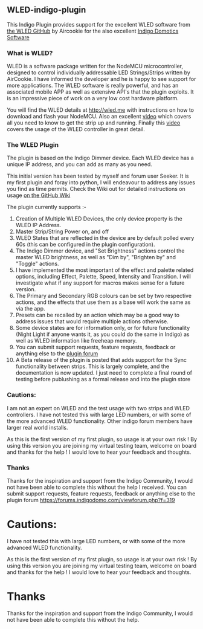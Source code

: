 ## WLED-indigo-plugin
This Indigo Plugin provides support for the excellent WLED software from [the WLED GitHub](http:://wled.me) by Aircookie for the also excellent [Indigo Domotics Software ](http://www.indigodomo.com)

### What is WLED?

WLED is a software package written for the NodeMCU microcontroller, designed to control individually addressable LED Strings/Strips written by AirCookie. I have informed the developer and he is happy to see support for more applications. The WLED software is really powerful, and has an associated mobile APP as well as extensive API's that the plugin exploits. It is an impressive piece of work on a very low cost hardware platform.

You will find the WLED details at http://wled.me with instructions on how to download and flash your NodeMCU. Also an excellent  [video](https://www.youtube.com/watch?v=tXvtxwK3jRk) which covers all you need to know to get the strip up and running. Finally this [video](https://www.youtube.com/watch?v=6eCE2BpLaUQ)  covers the usage of the WLED controller in great detail.

### The WLED Plugin

The plugin is based on the Indigo Dimmer device. Each WLED device has a unique IP address, and you can add as many as you need.

This initial version has been tested by myself and forum user Seeker.  It is my first plugin and foray into python, I will endeavour to address any issues you find as time permits. Check the Wiki out for detailed instructions on usage [on the GitHub Wiki](https://github.com/neilkplugins/WLED-indigo-plugin/wiki)

The plugin currently supports :-

1) Creation of Multiple WLED Devices, the only device property is the WLED IP Address.
2) Master Strip/String Power on, and off
3) WLED States that are reflected in the device are by default polled every 60s (this can be configured in the plugin configuration).   
4) The Indigo Dimmer device, and "Set Brightness" actions control the master WLED brightness, as well as "Dim by", "Brighten by" and "Toggle" actions.
5) I have implemented the most important of the effect and palette related options, including Effect, Palette, Speed, Intensity and Transition.  I will investigate what if any support for macros makes sense for a future version.
6) The Primary and Secondary RGB colours can be set by two respective actions, and the effects that use them as a base will work the same as via the app.
7) Presets can be recalled by an action which may be a good way to address issues that would require multiple actions otherwise.
8) Some device states are for information only, or for future functionality (Night Light if anyone wants it, as you could do the same in Indigo) as well as WLED information like freeheap memory.
9) You can submit support requests, feature requests, feedback or anything else to the  [plugin forum](https://forums.indigodomo.com/viewforum.php?f=319)
10) A Beta release of the plugin is posted that adds support for the Sync functionality between strips.  This is largely complete, and the documentation is now updated.  I just need to complete a final round of testing before publushing as a formal release and into the plugin store

### Cautions:

I am not an expert on WLED and the test usage with two strips and WLED controllers.  I have not tested this with large LED numbers, or with some of the more advanced WLED functionality. Other indigo forum members have larger real world installs.


As this is the first version of my first plugin, so usage is at your own risk ! By using this version you are joining my virtual testing team, welcome on board and thanks for the help !  I would love to hear your feedback and thoughts.

### Thanks

Thanks for the inspiration and support from the Indigo Community, I would not have been able to complete this without the help I received. You can submit support requests, feature requests, feedback or anything else to the plugin forum  https://forums.indigodomo.com/viewforum.php?f=319

# Cautions:

I have not tested this with large LED numbers, or with some of the more advanced WLED functionality.


As this is the first version of my first plugin, so usage is at your own risk ! By using this version you are joining my virtual testing team, welcome on board and thanks for the help !  I would love to hear your feedback and thoughts.

# Thanks

Thanks for the inspiration and support from the Indigo Community, I would not have been able to complete this without the help.  
